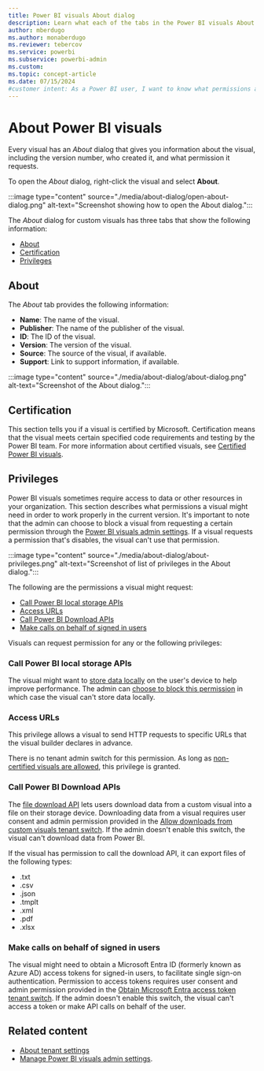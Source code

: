 ```yaml
---
title: Power BI visuals About dialog
description: Learn what each of the tabs in the Power BI visuals About dialog describes and what each permission setting does.
author: mberdugo
ms.author: monaberdugo
ms.reviewer: tebercov 
ms.service: powerbi
ms.subservice: powerbi-admin
ms.custom:
ms.topic: concept-article
ms.date: 07/15/2024
#customer intent: As a Power BI user, I want to know what permissions a visual requests so that I can make an informed decision about using it.
---
```


# About Power BI visuals

Every visual has an *About* dialog that gives you information about the visual, including the version number, who created it, and what permission it requests. 

To open the *About* dialog, right-click the visual and select **About**.

:::image type="content" source="./media/about-dialog/open-about-dialog.png" alt-text="Screenshot showing how to open the About dialog.":::

The *About* dialog for custom visuals has three tabs that show the following information:

* [About](#about)
* [Certification](#certification)
* [Privileges](#privileges)

## About

The *About* tab provides the following information:

* **Name**: The name of the visual.
* **Publisher**: The name of the publisher of the visual.
* **ID**: The ID of the visual.
* **Version**: The version of the visual.
* **Source**: The source of the visual, if available.
* **Support**: Link to support information, if available.

:::image type="content" source="./media/about-dialog/about-dialog.png" alt-text="Screenshot of the About dialog.":::

## Certification

This section tells you if a visual is certified by Microsoft. Certification means that the visual meets certain specified code requirements and testing by the Power BI team.
For more information about certified visuals, see [Certified Power BI visuals](./power-bi-custom-visuals-certified.md).

## Privileges

Power BI visuals sometimes require access to data or other resources in your organization. This section describes what permissions a visual might need in order to work properly in the current version.
It's important to note that the admin can choose to block a visual from requesting a certain permission through the [Power BI visuals admin settings](/fabric/admin/organizational-visuals). If a visual requests a permission that's disables, the visual can't use that permission.

:::image type="content" source="./media/about-dialog/about-privileges.png" alt-text="Screenshot of list of privileges in the About dialog.":::

The following are the permissions a visual might request:

* [Call Power BI local storage APIs](#call-power-bi-local-storage-apis)
* [Access URLs](#access-urls)
* [Call Power BI Download APIs](#call-power-bi-download-apis)
* [Make calls on behalf of signed in users](#make-calls-on-behalf-of-signed-in-users)

Visuals can request permission for any or the following privileges:

### Call Power BI local storage APIs

The visual might want to [store data locally](./local-storage.md) on the user's device to help improve performance. The admin can [choose to block this permission](/fabric/admin/organizational-visuals#local-storage) in which case the visual can't store data locally.

### Access URLs

This privilege allows a visual to send HTTP requests to specific URLs that the visual builder declares in advance.

There is no tenant admin switch for this permission. As long as [non-certified visuals are allowed](/fabric/admin/organizational-visuals#certified-power-bi-visuals), this privilege is granted.

### Call Power BI Download APIs

The [file download API](./file-download-api.md) lets users download data from a custom visual into a file on their storage device. Downloading data from a visual requires user consent and admin permission provided in the [Allow downloads from custom visuals tenant switch](/fabric/admin/organizational-visuals#export-data-to-file). If the admin doesn't enable this switch, the visual can't download data from Power BI.

If the visual has permission to call the download API, it can export files of the following types:

* .txt
* .csv
* .json
* .tmplt
* .xml
* .pdf
* .xlsx

### Make calls on behalf of signed in users

The visual might need to obtain a Microsoft Entra ID (formerly known as Azure AD) access tokens for signed-in users, to facilitate single sign-on authentication. Permission to access tokens requires user consent and admin permission provided in the [Obtain Microsoft Entra access token tenant switch](/fabric/admin/organizational-visuals#obtain-microsoft-entra-access-token). If the admin doesn't enable this switch, the visual can't access a token or make API calls on behalf of the user.

## Related content

* [About tenant settings](/fabric/admin/tenant-settings-index)
* [Manage Power BI visuals admin settings](/fabric/admin/organizational-visuals).
